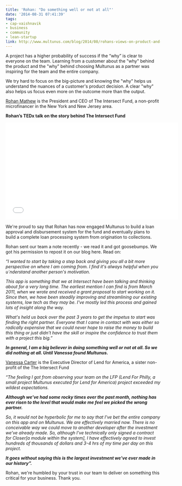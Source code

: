 ```yaml
---
title: 'Rohan: "Do something well or not at all"'
date: '2014-08-31 07:41:39'
tags:
- cap-vaishnavik
- business
- community
- lean-startup
link: http://www.multunus.com/blog/2014/08/rohans-views-on-product-and-multunus/
---
```


A project has a higher probability of success if the “why” is clear to everyone on the team. Learning from a customer about the "why" behind the product and the "why" behind choosing Multunus as a partner was inspiring for the team and the entire company.

We try hard to focus on the big-picture and knowing the "why" helps us understand the nuances of a customer's product decision. A clear "why" also helps us focus even more on the outcome more than the output.


[Rohan Mathew](https://www.linkedin.com/pub/rohan-mathew/36/140/7b6) is the President and CEO of The Intersect Fund, a non-profit microfinancer in the New York and New Jersey area.

**Rohan’s TEDx talk on the story behind The Intersect Fund**


<iframe src="//www.youtube.com/embed/Slugeo4g_NQ" width="560" height="315" frameborder="0" allowfullscreen="allowfullscreen"></iframe>

We're proud to say that Rohan has now engaged Multunus to build a loan approval and disbursement system for the fund and eventually plans to build a complete loan processing system from origination to collections.

Rohan sent our team a note recently - we read it and got goosebumps. We got his permission to repost it on our blog here. Read on:

*“I wanted to start by taking a step back and giving you all a bit more perspective on where I am coming from. I find it's always helpful when you u`nderstand another person's motivation.*


*This app is something that we at Intersect have been talking and thinking about for a very long time. The earliest mention I can find is from March 2011, when we wrote and received a grant proposal to start working on it. Since then, we have been steadily improving and streamlining our existing systems, low tech as they may be. I've mostly led this process and gained lots of insight along the way.*


*What's held us back over the past 3 years to get the impetus to start was finding the right partner. Everyone that I came in contact with was either so radically expensive that we could never hope to raise the money to build this thing or just didn't have the skill or inspire the confidence to trust them with a project this big.”*

***In general, I am a big believer in doing something well or not at all. So we did nothing at all. Until Vanessa found Multunus.***

[Vanessa Carter](www.linkedin.com/pub/vanessa-carter/a/7b9/748) is the Executive Director of Lend for America, a sister non-profit of the The Intersect Fund

*“The feeling I got from observing your team on the LFP (Lend For Philly, a small project Multunus executed for Lend for America) project exceeded my wildest expectations.*

***Although we've had some rocky times over the past month, nothing has ever risen to the level that would make me feel we picked the wrong partner.***


*So, it would not be hyperbolic for me to say that I've bet the entire company on this app and on Multunus. We are effectively married now. There is no conceivable way we could move to another developer after the investment we've already made. So, although I've technically only signed a contract for Closer[a module within the system], I have effectively agreed to invest hundreds of thousands of dollars and 3-4 hrs of my time per day on this project.*


***It goes without saying this is the largest investment we've ever made in our history”.***

Rohan, we're humbled by your trust in our team to deliver on something this critical for your business. Thank you.
